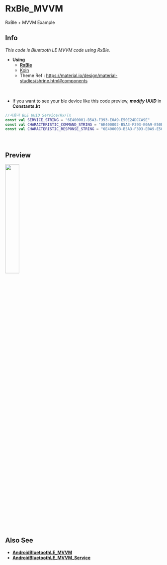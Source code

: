 # RxBle_MVVM
RxBle + MVVM Example





## Info

 *This code is Bluetooth LE MVVM code using RxBle.*  
- **Using**
  - [**RxBle**](https://github.com/Polidea/RxAndroidBle)
  - [Koin](https://github.com/InsertKoinIO/koin)
  - Theme Ref : https://material.io/design/material-studies/shrine.html#components

　  
- If you want to see your ble device like this code preview, ***modify UUID*** in **Constants.kt**  
```Kotlin
//사용자 BLE UUID Service/Rx/Tx
const val SERVICE_STRING = "6E400001-B5A3-F393-E0A9-E50E24DCCA9E"
const val CHARACTERISTIC_COMMAND_STRING = "6E400002-B5A3-F393-E0A9-E50E24DCCA9E"
const val CHARACTERISTIC_RESPONSE_STRING = "6E400003-B5A3-F393-E0A9-E50E24DCCA9E"
```
　  




## Preview
<img src = "https://github.com/DDANGEUN/RxBle_MVVM/blob/main/preview/preview.gif" width="30%">


## Also See
- [**AndroidBluetoothLE_MVVM**](https://github.com/DDANGEUN/AndroidBluetoothLE_MVVM)  
- [**AndroidBluetoothLE_MVVM_Service**](https://github.com/DDANGEUN/AndroidBluetoothLE_MVVM_Service)

